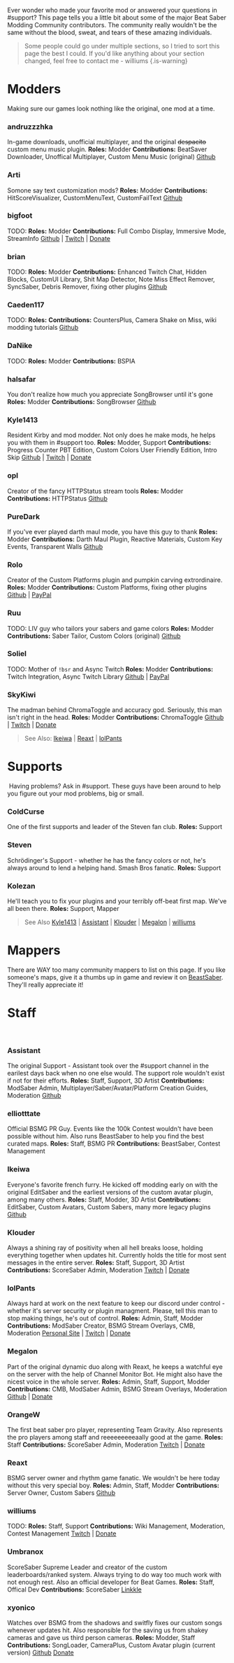 <!-- TITLE: Donate -->
<!-- SUBTITLE: Headpats are nice but they can't buy ramen -->

Ever wonder who made your favorite mod or answered your questions in #support? This page tells you a little bit about some of the major Beat Saber Modding Community contributors. The community really wouldn't be the same without the blood, sweat, and tears of these amazing individuals.

>Some people could go under multiple sections, so I tried to sort this page the best I could. If you'd like anything about your section changed, feel free to contact me - williums
{.is-warning}
# Modders
Making sure our games look nothing like the original, one mod at a time.
​
### andruzzzhka
In-game downloads, unofficial multiplayer, and the original ~~despacito~~ custom menu music plugin.
**Roles:** Modder
**Contributions:** BeatSaver Downloader, Unoffical Multiplayer, Custom Menu Music (original)
[Github](https://github.com/andruzzzhka)
​
### Arti
Somone say text customization mods?
**Roles:** Modder
**Contributions:** HitScoreVisualizer, CustomMenuText, CustomFailText
[Github](https://github.com/artemiswkearney)
​
### bigfoot
TODO:
**Roles:** Modder
**Contributions:** Full Combo Display, Immersive Mode, StreamInfo
[Github](https://github.com/artemiswkearney) | [Twitch](https://www.twitch.tv/bigfooott) | [Donate](https://streamlabs.com/bigfooott)
​
​
### brian
TODO:
**Roles:** Modder
**Contributions:** Enhanced Twitch Chat, Hidden Blocks, CustomUI Library, Shit Map Detector, Note Miss Effect Remover, SyncSaber, Debris Remover, fixing other plugins
[Github](https://github.com/brian91292)
​
### Caeden117
TODO:
**Roles:**
**Contributions:** CountersPlus, Camera Shake on Miss, wiki modding tutorials
[Github](https://github.com/caeden117)
​
### DaNike
TODO:
**Roles:** Modder
**Contributions:** BSPIA
​
### halsafar
You don't realize how much you appreciate SongBrowser until it's gone
**Roles:** Modder
**Contributions:** SongBrowser
[Github](https://github.com/halsafar)
​
### Kyle1413
Resident Kirby and mod modder. Not only does he make mods, he helps you with them in #support too.
**Roles:** Modder, Support
**Contributions:** Progress Counter PBT Edition, Custom Colors User Friendly Edition, Intro Skip
[Github](https://github.com/kylemc1413) | [Twitch](https://www.twitch.tv/kyle1413k) | [Donate](https://streamlabs.com/kyle1413k)
​
### opl
Creator of the fancy HTTPStatus stream tools
**Roles:** Modder
**Contributions:** HTTPStatus
[Github](https://github.com/opl-)
​
### PureDark
If you've ever played darth maul mode, you have this guy to thank
**Roles:** Modder
**Contributions:** Darth Maul Plugin, Reactive Materials, Custom Key Events, Transparent Walls
[Github](https://github.com/PureDark)
​
### Rolo
Creator of the Custom Platforms plugin and pumpkin carving extrordinaire.
**Roles:** Modder
**Contributions:** Custom Platforms, fixing other plugins
[Github](https://github.com/rolopogo) | [PayPal](https://www.paypal.me/RobynLovett)
​
### Ruu
TODO: LIV guy who tailors your sabers and game colors
**Roles:** Modder
**Contributions:** Saber Tailor, Custom Colors (original)
[Github](https://github.com/SteffanDonal)
​
### Soliel
TODO: Mother of `!bsr` and Async Twitch
**Roles:** Modder
**Contributions:** Twitch Integration, Async Twitch Library
[Github](https://github.com/soliel) | [PayPal](https://streamlabs.com/soliela)
​
### SkyKiwi
The madman behind ChromaToggle and accuracy god. Seriously, this man isn't right in the head.
**Roles:** Modder
**Contributions:** ChromaToggle
[Github](https://github.com/BinaryElement) | [Twitch](https://www.twitch.tv/skykiwitv) | [Donate](https://streamlabs.com/SkyKiwiTV)
​
>See Also:
[Ikeiwa](#ikeiwa) | [Reaxt](#reaxt) | [lolPants](#lol-pants)
​
# Supports
​
Having problems? Ask in #support. These guys have been around to help you figure out your mod problems, big or small.
​
### ColdCurse
One of the first supports and leader of the Steven fan club.
**Roles:** Support
​
### Steven
Schrödinger's Support - whether he has the fancy colors or not, he's always around to lend a helping hand. Smash Bros fanatic.
**Roles:** Support
​
### Kolezan
He'll teach you to fix your plugins and your terribly off-beat first map. We've all been there.
**Roles:** Support, Mapper
​
>See Also
[Kyle1413](#Kyle1413) | [Assistant](#Assistant) | [Klouder](#Klouder) | [Megalon](#Megalon) | [williums](#williums)
​
# Mappers
There are WAY too many community mappers to list on this page. If you like someone's maps, give it a thumbs up in game and review it on [BeastSaber](https://bsaber.com). They'll really appreciate it!
​
# Staff
​
### Assistant
The original Support - Assistant took over the #support channel in the earilest days back when no one else would. The support role wouldn't exist if not for their efforts.
**Roles:** Staff, Support, 3D Artist
**Contributions:** ModSaber Admin, Multiplayer/Saber/Avatar/Platform Creation Guides, Moderation
[Github](https://github.com/Assistant)
​
### elliotttate
Official BSMG PR Guy. Events like the 100k Contest wouldn't have been possible without him. Also runs BeastSaber to help you find the best curated maps.
**Roles:** Staff, BSMG PR
**Contributions:** BeastSaber, Contest Management
​
### Ikeiwa
Everyone's favorite french furry. He kicked off modding early on with the original EditSaber and the earliest versions of the custom avatar plugin, among many others.
**Roles:** Staff, Modder, 3D Artist
**Contributions:** EditSaber, Custom Avatars, Custom Sabers, many more legacy plugins
[Github](https://github.com/Ikeiwa)
​
### Klouder
Always a shining ray of positivity when all hell breaks loose, holding everything together when updates hit. Currently holds the title for most sent messages in the entire server.
**Roles:** Staff, Support, 3D Artist
**Contributions:** ScoreSaber Admin, Moderation
[Twitch](https://www.twitch.tv/klouderrr) | [Donate](https://streamlabs.com/klouderrr)
​
### lolPants
Always hard at work on the next feature to keep our discord under control - whether it's server security or plugin managment. Please, tell this man to stop making things, he's out of control.
**Roles:** Admin, Staff, Modder
**Contributions:** ModSaber Creator, BSMG Stream Overlays, CMB, Moderation
[Personal Site](https://www.jackbaron.com/) | [Twitch](https://www.twitch.tv/lolpants_) | [Donate](https://monzo.me/jackbaron)
​
### Megalon
Part of the original dynamic duo along with Reaxt, he keeps a watchful eye on the server with the help of Channel Monitor Bot. He might also have the nicest voice in the whole server.
**Roles:** Admin, Staff, Support, Modder
**Contributions:** CMB, ModSaber Admin, BSMG Stream Overlays, Moderation
[Github](https://github.com/megalon) | [Donate](https://ko-fi.com/megalon)
​
### OrangeW
The first beat saber pro player, representing Team Gravity. Also represents the pro players among staff and reeeeeeeeeaally good at the game.
**Roles:** Staff
**Contributions:** ScoreSaber Admin, Moderation
[Twitch](https://twitch.tv/orangew2) | [Donate](https://streamlabs.com/orangew2)
​
### Reaxt
BSMG server owner and rhythm game fanatic. We wouldn't be here today without this very special boy.
**Roles:** Admin, Staff, Modder
**Contributions:** Server Owner, Custom Sabers
[Github](https://github.com/reaxt00)
​
### williums
TODO:
**Roles:** Staff, Support
**Contributions:** Wiki Management, Moderation, Contest Management
[Twitch](https://www.twitch.tv/williums/) | [Donate](https://ko-fi.com/williums)
​
### Umbranox
ScoreSaber Supreme Leader and creator of the custom leaderboards/ranked system. Always trying to do way too much work with not enough rest. Also an official developer for Beat Games.
**Roles:** Staff, Offical Dev
**Contributions:** ScoreSaber
[Linkkle](https://linkkle.com/umbranoxus)
​
### xyonico
Watches over BSMG from the shadows and switfly fixes our custom songs whenever updates hit. Also responsible for the saving us from shakey cameras and gave us third person cameras.
**Roles:** Modder, Staff
**Contributions:** SongLoader, CameraPlus, Custom Avatar plugin (current version)
[Github](https://github.com/xyonico/) [Donate](https://www.paypal.com/cgi-bin/webscr?cmd=_s-xclick&hosted_button_id=RRQ2MBEEEW63A)
